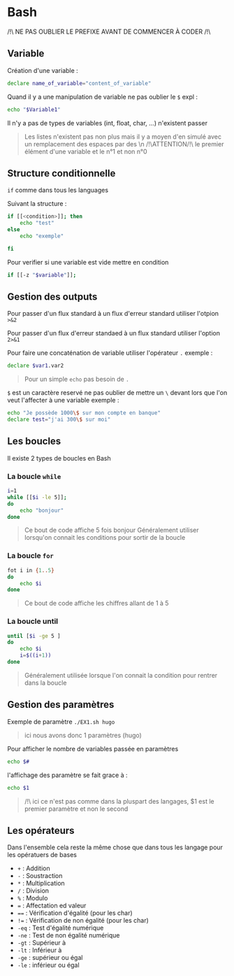 # Bash
/!\ NE PAS OUBLIER LE PREFIXE AVANT DE COMMENCER À CODER /!\
## Variable
Création d'une variable :

```Bash 
declare name_of_variable="content_of_variable"
```

Quand il y a une manipulation de variable ne pas oublier le `$` expl : 

```Bash
echo "$Variable1"
```

Il n'y a pas de types de variables (int, float, char, ...) n'existent passer

>Les listes n'existent pas non plus mais il y a moyen d'en simulé avec un remplacement des espaces par des \n
>/!\ATTENTION/!\ le premier élément d'une variable et le n°1 et non n°0 
## Structure conditionnelle
`if` comme dans tous les languages

Suivant la structure : 

```Bash
if [[<condition>]]; then 
    echo "test"
else
    echo "exemple"

fi
```

Pour verifier si une variable est vide mettre en condition 

```Bash
if [[-z "$variable"]];
```

## Gestion des outputs

Pour passer d'un flux standard à un flux d'erreur standard utiliser l'otpion `>&2`

Pour passer d'un flux d'erreur standaed à un flux standard utiliser l'option `2>&1` 

Pour faire une concaténation de variable utiliser l'opérateur `.` exemple : 
```Bash
declare $var1.var2

```
> Pour un simple `echo` pas besoin de `.`

`$` est un caractère reservé ne pas oublier de mettre un `\` devant lors que l'on veut l'affecter à une variable exemple : 
```Bash
echo "Je possède 1000\$ sur mon compte en banque"
declare test="j'ai 300\$ sur moi"

```

## Les boucles

Il existe 2 types de boucles en Bash

### La boucle `while`

```Bash
i=1
while [[$i -le 5]];
do 
    echo "bonjour"
done

```

>Ce bout de code affiche 5 fois bonjour
>Généralement utiliser lorsqu'on connait les conditions pour sortir de la boucle

### La boucle `for`

```Bash
fot i in {1..5}
do 
    echo $i
done

```

>Ce bout de code affiche les chiffres allant de 1 à 5 

### La boucle until
```Bash
until [$i -ge 5 ]
do 
    echo $i
    i=$((i+1))
done

```
>Généralement utilisée lorsque l'on connait la condition pour rentrer dans la boucle

## Gestion des paramètres

Exemple de paramètre `./EX1.sh hugo` 

>ici nous avons donc 1 paramètres (hugo)

Pour afficher le nombre de variables passée en paramètres 

```Bash
echo $#
```

l'affichage des paramètre se fait grace à : 

```Bash
echo $1

```

>/!\ ici ce n'est pas comme dans la pluspart des langages, $1 est le premier paramètre et non le second 

## Les opérateurs

Dans l'ensemble cela reste la même chose que dans tous les langage 
pour les opératuers de bases
- `+` : Addition
- `-` : Soustraction 
- `*` : Multiplication
- `/` : Division
- `%` : Modulo 
- `=` : Affectation ed valeur
- `==` : Vérification d'égalité (pour les char)
- `!=` : Vérification de non égalité (pour les char)
- `-eq` : Test d'égalité numérique
- `-ne` : Test de non égalité numérique
- `-gt` : Supérieur à
- `-lt` : Inférieur à
- `-ge` : supérieur ou égal 
- `-le` : inférieur ou égal 

